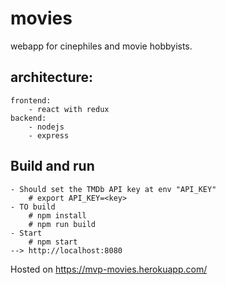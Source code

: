 # movies
webapp for cinephiles and movie hobbyists.


## architecture:
    frontend:
        - react with redux
    backend:
        - nodejs
        - express
        
        
## Build and run
    - Should set the TMDb API key at env "API_KEY"
        # export API_KEY=<key>
    - TO build
        # npm install
        # npm run build
    - Start
        # npm start
    --> http://localhost:8080
        
Hosted on https://mvp-movies.herokuapp.com/
      
